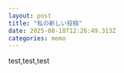 ```yaml
---
layout: post
title: "私の新しい投稿"
date: 2025-08-18T12:26:49.313Z
categories: memo
---
```


test,test,test
